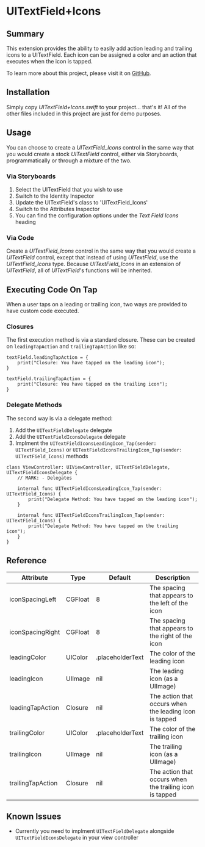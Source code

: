 # UITextField+Icons

## Summary
This extension provides the ability to easily add action leading and trailing icons to a UITextField. Each icon can be assigned a color and an action that executes when the icon is tapped.

To learn more about this project, please visit it on 
[GitHub](https://github.com/DarthXoc/UITextField-Icons).

## Installation
Simply copy _UITextField+Icons.swift_ to your project... that's it! All of the other files included in this project are just for demo purposes.

## Usage 
You can choose to create a _UITextField_Icons_ control in the same way that you would create a stock _UITextField_ control, either via Storyboards, programmatically or through a mixture of the two.

### Via Storyboards
1) Select the UITextField that you wish to use
2) Switch to the Identity Inspector
3) Update the UITextField's class to 'UITextField_Icons'
4) Switch to the Attributes Inspector
5) You can find the configuration options under the _Text Field Icons_ heading

### Via Code
Create a _UITextField_Icons_ control in the same way that you would create a _UITextField_ control, except that instead of using _UITextField_, use the _UITextField_Icons_ type. Because _UITextField_Icons_ in an extension of _UITextField_, all of _UITextField_'s functions will be inherited.

## Executing Code On Tap
When a user taps on a leading or trailing icon, two ways are provided to have custom code executed.

### Closures
The first execution method is via a standard closure. These can be created on `leadingTapAction` and `trailingTapAction` like so:
```
textField.leadingTapAction = {
    print("Closure: You have tapped on the leading icon");
}

textField.trailingTapAction = {
    print("Closure: You have tapped on the trailing icon");
}
```

### Delegate Methods
The second way is via a delegate method:
1) Add the `UITextFieldDelegate` delegate 
2) Add the `UITextFieldIconsDelegate` delegate
3) Implment the `UITextFieldIconsLeadingIcon_Tap(sender: UITextField_Icons)` or `UITextFieldIconsTrailingIcon_Tap(sender: UITextField_Icons)` methods
```
class ViewController: UIViewController, UITextFieldDelegate, UITextFieldIconsDelegate {
    // MARK: - Delegates
    
    internal func UITextFieldIconsLeadingIcon_Tap(sender: UITextField_Icons) {
        print("Delegate Method: You have tapped on the leading icon");
    }
    
    internal func UITextFieldIconsTrailingIcon_Tap(sender: UITextField_Icons) {
        print("Delegate Method: You have tapped on the trailing icon");
    }
}
```

## Reference

| Attribute | Type | Default | Description |
| --- | --- | --- | --- |
| iconSpacingLeft | CGFloat | 8 | The spacing that appears to the left of the icon |
| iconSpacingRight | CGFloat | 8 | The spacing that appears to the right of the icon |
| leadingColor | UIColor | .placeholderText | The color of the leading icon |
| leadingIcon | UIImage | nil | The leading icon (as a UIImage) |
| leadingTapAction | Closure | nil | The action that occurs when the leading icon is tapped |
| trailingColor | UIColor | .placeholderText | The color of the trailing icon |
| trailingIcon | UIImage | nil | The trailing icon (as a UIImage) |
| trailingTapAction | Closure | nil | The action that occurs when the trailing icon is tapped |

## Known Issues
* Currently you need to implment `UITextFieldDelegate` alongside `UITextFieldIconsDelegate` in your view controller
